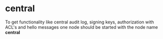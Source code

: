 # central

To get functionality like central audit log, signing keys, authorization with ACL's and hello messages one node should be started with the node name **central**
